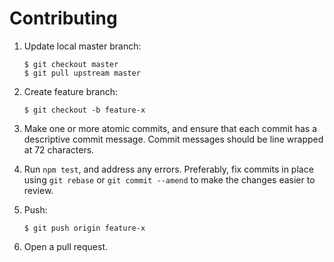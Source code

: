 # Contributing

1.  Update local master branch:

        $ git checkout master
        $ git pull upstream master

2.  Create feature branch:

        $ git checkout -b feature-x

3.  Make one or more atomic commits, and ensure that each commit has a
    descriptive commit message. Commit messages should be line wrapped
    at 72 characters.

4.  Run `npm test`, and address any errors. Preferably, fix commits in place
    using `git rebase` or `git commit --amend` to make the changes easier to
    review.

5.  Push:

        $ git push origin feature-x

6.  Open a pull request.
